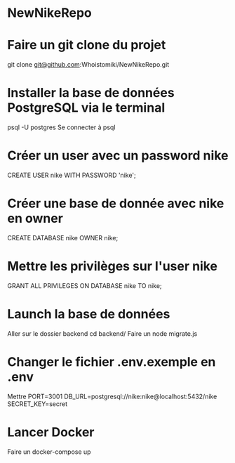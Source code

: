 # NewNikeRepo

# Faire un git clone du projet
git clone git@github.com:Whoistomiki/NewNikeRepo.git

# Installer la base de données PostgreSQL via le terminal
psql -U postgres 
Se connecter à psql

# Créer un user avec un password nike 
CREATE USER nike WITH PASSWORD 'nike';

# Créer une base de donnée avec nike en owner
CREATE DATABASE nike OWNER nike;

# Mettre les privilèges sur l'user nike
GRANT ALL PRIVILEGES ON DATABASE nike TO nike;

# Launch la base de données 
Aller sur le dossier backend cd backend/
Faire un node migrate.js

# Changer le fichier .env.exemple en .env
Mettre 
PORT=3001
DB_URL=postgresql://nike:nike@localhost:5432/nike
SECRET_KEY=secret

# Lancer Docker
Faire un docker-compose up